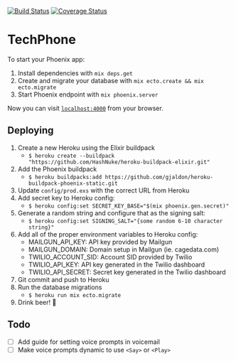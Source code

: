 [![Build Status](https://travis-ci.org/cagedata/tech_phone.svg?branch=master)](https://travis-ci.org/cagedata/tech_phone)
[![Coverage Status](https://coveralls.io/repos/cagedata/tech_phone/badge.svg?branch=master&service=github)](https://coveralls.io/github/cagedata/tech_phone?branch=master)

# TechPhone

To start your Phoenix app:

  1. Install dependencies with `mix deps.get`
  2. Create and migrate your database with `mix ecto.create && mix ecto.migrate`
  3. Start Phoenix endpoint with `mix phoenix.server`

Now you can visit [`localhost:4000`](http://localhost:4000) from your browser.

## Deploying

1. Create a new Heroku using the Elixir buildpack
    * `$ heroku create --buildpack "https://github.com/HashNuke/heroku-buildpack-elixir.git"`
2. Add the Phoenix buildpack
    * `$ heroku buildpacks:add https://github.com/gjaldon/heroku-buildpack-phoenix-static.git`
3. Update `config/prod.exs` with the correct URL from Heroku
4. Add secret key to Heroku config:
    * `$ heroku config:set SECRET_KEY_BASE="$(mix phoenix.gen.secret)"`
5. Generate a random string and configure that as the signing salt:
    * `$ heroku config:set SIGNING_SALT="{some random 6-10 character string}"`
5. Add all of the proper environment variables to Heroku config:
    * MAILGUN_API_KEY: API key provided by Mailgun
    * MAILGUN_DOMAIN: Domain setup in Mailgun (ie. cagedata.com)
    * TWILIO_ACCOUNT_SID: Account SID provided by Twilio
    * TWILIO_API_KEY: API key generated in the Twilio dashboard
    * TWILIO_API_SECRET: Secret key generated in the Twilio dashboard
6. Git commit and push to Heroku
7. Run the database migrations
    * `$ heroku run mix ecto.migrate`
8. Drink beer! :beer:

## Todo

- [ ] Add guide for setting voice prompts in voicemail
- [ ] Make voice prompts dynamic to use `<Say>` or `<Play>`
